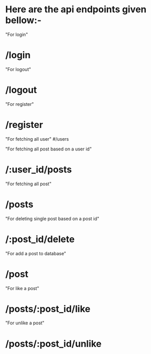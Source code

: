 # Here are the api endpoints given bellow:-

"For login"

# /login

"For logout"

# /logout

"For register"

# /register

"For fetching all user"
#/users

"For fetching all post based on a user id"

# /:user_id/posts

"For fetching all post"

# /posts

"For deleting single post based on a post id"

# /:post_id/delete

"For add a post to database"

# /post

"For like a post"

# /posts/:post_id/like

"For unlike a post"

# /posts/:post_id/unlike
